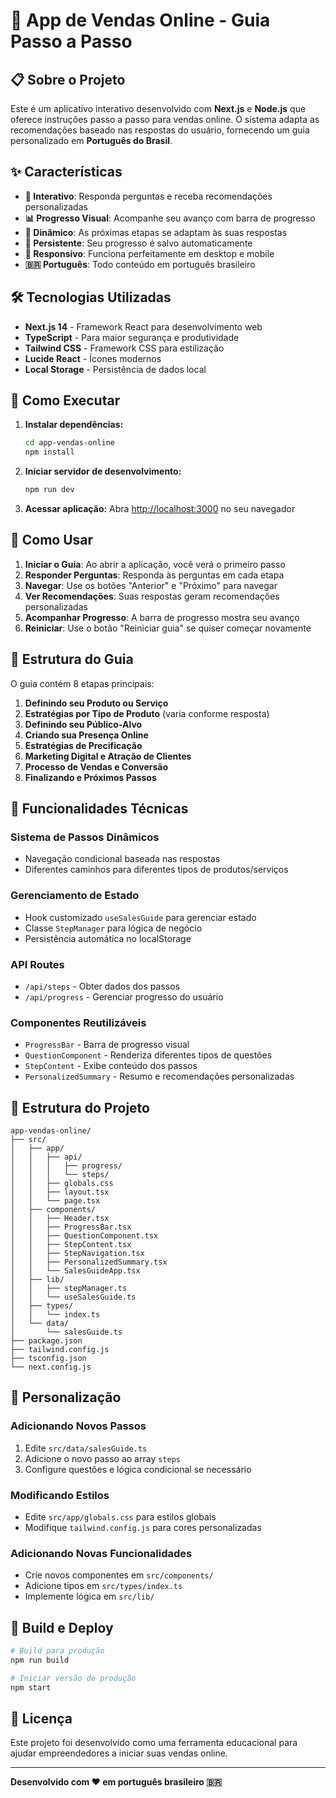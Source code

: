 # 🚀 App de Vendas Online - Guia Passo a Passo

## 📋 Sobre o Projeto

Este é um aplicativo interativo desenvolvido com **Next.js** e **Node.js** que oferece instruções passo a passo para vendas online. O sistema adapta as recomendações baseado nas respostas do usuário, fornecendo um guia personalizado em **Português do Brasil**.

## ✨ Características

- **🎯 Interativo**: Responda perguntas e receba recomendações personalizadas
- **📊 Progresso Visual**: Acompanhe seu avanço com barra de progresso
- **🔄 Dinâmico**: As próximas etapas se adaptam às suas respostas
- **💾 Persistente**: Seu progresso é salvo automaticamente
- **📱 Responsivo**: Funciona perfeitamente em desktop e mobile
- **🇧🇷 Português**: Todo conteúdo em português brasileiro

## 🛠️ Tecnologias Utilizadas

- **Next.js 14** - Framework React para desenvolvimento web
- **TypeScript** - Para maior segurança e produtividade
- **Tailwind CSS** - Framework CSS para estilização
- **Lucide React** - Ícones modernos
- **Local Storage** - Persistência de dados local

## 🚦 Como Executar

1. **Instalar dependências:**
   ```bash
   cd app-vendas-online
   npm install
   ```

2. **Iniciar servidor de desenvolvimento:**
   ```bash
   npm run dev
   ```

3. **Acessar aplicação:**
   Abra [http://localhost:3000](http://localhost:3000) no seu navegador

## 📖 Como Usar

1. **Iniciar o Guia**: Ao abrir a aplicação, você verá o primeiro passo
2. **Responder Perguntas**: Responda às perguntas em cada etapa
3. **Navegar**: Use os botões "Anterior" e "Próximo" para navegar
4. **Ver Recomendações**: Suas respostas geram recomendações personalizadas
5. **Acompanhar Progresso**: A barra de progresso mostra seu avanço
6. **Reiniciar**: Use o botão "Reiniciar guia" se quiser começar novamente

## 🎯 Estrutura do Guia

O guia contém 8 etapas principais:

1. **Definindo seu Produto ou Serviço**
2. **Estratégias por Tipo de Produto** (varia conforme resposta)
3. **Definindo seu Público-Alvo**
4. **Criando sua Presença Online**
5. **Estratégias de Precificação**
6. **Marketing Digital e Atração de Clientes**
7. **Processo de Vendas e Conversão**
8. **Finalizando e Próximos Passos**

## 🔧 Funcionalidades Técnicas

### Sistema de Passos Dinâmicos
- Navegação condicional baseada nas respostas
- Diferentes caminhos para diferentes tipos de produtos/serviços

### Gerenciamento de Estado
- Hook customizado `useSalesGuide` para gerenciar estado
- Classe `StepManager` para lógica de negócio
- Persistência automática no localStorage

### API Routes
- `/api/steps` - Obter dados dos passos
- `/api/progress` - Gerenciar progresso do usuário

### Componentes Reutilizáveis
- `ProgressBar` - Barra de progresso visual
- `QuestionComponent` - Renderiza diferentes tipos de questões
- `StepContent` - Exibe conteúdo dos passos
- `PersonalizedSummary` - Resumo e recomendações personalizadas

## 📁 Estrutura do Projeto

```
app-vendas-online/
├── src/
│   ├── app/
│   │   ├── api/
│   │   │   ├── progress/
│   │   │   └── steps/
│   │   ├── globals.css
│   │   ├── layout.tsx
│   │   └── page.tsx
│   ├── components/
│   │   ├── Header.tsx
│   │   ├── ProgressBar.tsx
│   │   ├── QuestionComponent.tsx
│   │   ├── StepContent.tsx
│   │   ├── StepNavigation.tsx
│   │   ├── PersonalizedSummary.tsx
│   │   └── SalesGuideApp.tsx
│   ├── lib/
│   │   ├── stepManager.ts
│   │   └── useSalesGuide.ts
│   ├── types/
│   │   └── index.ts
│   └── data/
│       └── salesGuide.ts
├── package.json
├── tailwind.config.js
├── tsconfig.json
└── next.config.js
```

## 🎨 Personalização

### Adicionando Novos Passos
1. Edite `src/data/salesGuide.ts`
2. Adicione o novo passo ao array `steps`
3. Configure questões e lógica condicional se necessário

### Modificando Estilos
- Edite `src/app/globals.css` para estilos globais
- Modifique `tailwind.config.js` para cores personalizadas

### Adicionando Novas Funcionalidades
- Crie novos componentes em `src/components/`
- Adicione tipos em `src/types/index.ts`
- Implemente lógica em `src/lib/`

## 🚀 Build e Deploy

```bash
# Build para produção
npm run build

# Iniciar versão de produção
npm start
```

## 📝 Licença

Este projeto foi desenvolvido como uma ferramenta educacional para ajudar empreendedores a iniciar suas vendas online.

---

**Desenvolvido com ❤️ em português brasileiro 🇧🇷**